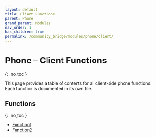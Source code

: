 ```yaml
---
layout: default
title: Client Functions
parent: Phone
grand_parent: Modules
nav_order: 1
has_children: true
permalink: /community_bridge/modules/phone/client/
---
```


# Phone – Client Functions
{: .no_toc }

This page provides a table of contents for all client-side phone functions. Each function is documented in its own file.

## Functions
{: .no_toc }

- [Function1](client/Function1.md)
- [Function2](client/Function2.md)
